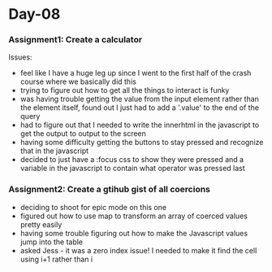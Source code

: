 # Day-08

### Assignment1: Create a calculator

Issues:
  - feel like I have a huge leg up since I went to the first half of the crash course where we basically did this
  - trying to figure out how to get all the things to interact is funky
  - was having trouble getting the value from the input element rather than the element itself, found out I just had to add a '.value' to the end of the query
  - had to figure out that I needed to write the innerhtml in the javascript to get the output to output to the screen
  - having some difficulty getting the buttons to stay pressed and recognize that in the javascript
  - decided to just have a :focus css to show they were pressed and a variable in the javascript to contain what operator was pressed last

### Assignment2: Create a gtihub gist of all coercions

  - deciding to shoot for epic mode on this one
  - figured out how to use map to transform an array of coerced values pretty easily
  - having some trouble figuring out how to make the Javascript values jump into the table
  - asked Jess - it was a zero index issue! I needed to make it find the cell using i+1 rather than i
